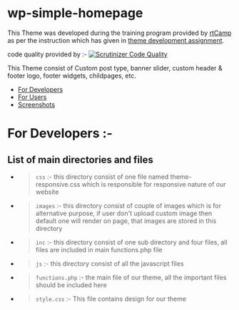 # wp-simple-homepage

This Theme was developed during the training program provided by [rtCamp](https://rtcamp.com/) as per the instruction which has given in [theme development assignment](https://github.com/rtCamp/hiring-assignments/tree/master/WordPress-Engineer#challenge-1-wordpress-theme-challenge).

code quality provided by :- [![Scrutinizer Code Quality](https://scrutinizer-ci.com/g/arth36/wp-simple-homepage/badges/quality-score.png?b=master)](https://scrutinizer-ci.com/g/arth36/wp-simple-homepage/?branch=master)

This Theme consist of Custom post type, banner slider, custom header & footer logo, footer widgets, childpages, etc.

* [ For Developers ](#for-developers)
* [ For Users ](#for-users)
* [ Screenshots ](#screenshots)

# For Developers :-

## List of main directories and files

 * > `css` :- this directory consist of one file named theme-responsive.css which is responsible for responsive nature of our website
 * > `images` :- this directory consist of couple of images which is for alternative purpose, if user don't upload custom image then default one will render on page, that images are stored in this directory
 * > `inc` :- this directory consist of one sub directory and four files, all files are included in main functions.php file
 * > `js` :- this directory consist of all the javascript files
 * > `functions.php` :- the main file of our theme, all the important files should be included here
 * > `style.css` :- This file contains design for our theme
 
